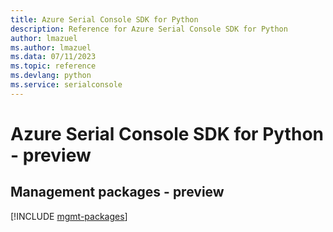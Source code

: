 ```yaml
---
title: Azure Serial Console SDK for Python
description: Reference for Azure Serial Console SDK for Python
author: lmazuel
ms.author: lmazuel
ms.data: 07/11/2023
ms.topic: reference
ms.devlang: python
ms.service: serialconsole
---
```

# Azure Serial Console SDK for Python - preview

## Management packages - preview
[!INCLUDE [mgmt-packages](serial-console-mgmt-index.md)]